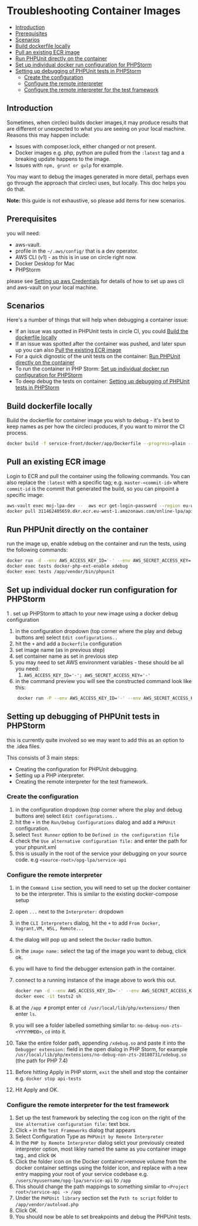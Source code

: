 
# Troubleshooting Container Images <!-- omit in toc -->

- [Introduction](#introduction)
- [Prerequisites](#prerequisites)
- [Scenarios](#scenarios)
- [Build dockerfile locally](#build-dockerfile-locally)
- [Pull an existing ECR image](#pull-an-existing-ecr-image)
- [Run PHPUnit directly on the container](#run-phpunit-directly-on-the-container)
- [Set up individual docker run configuration for PHPStorm](#set-up-individual-docker-run-configuration-for-phpstorm)
- [Setting up debugging of PHPUnit tests in PHPStorm](#setting-up-debugging-of-phpunit-tests-in-phpstorm)
  - [Create the configuration](#create-the-configuration)
  - [Configure the remote interpreter](#configure-the-remote-interpreter)
  - [Configure the remote interpreter for the test framework](#configure-the-remote-interpreter-for-the-test-framework)

## Introduction

Sometimes, when circleci builds docker images,it may produce results that are different or unexpected to what you are seeing on your local machine. Reasons this may happen include:

- Issues with composer.lock, either changed or not present.
- Docker images e.g. php, python are pulled from the `:latest` tag and a breaking update happens to the image.
- Issues with `npm, grunt or gulp` for example.

You may want to debug the images generated in more detail, perhaps even go through the approach that circleci uses, but locally. This doc helps you do that.

**Note:** this guide is not exhaustive, so please add items for new scenarios.

## Prerequisites

you will need:

- aws-vault.
- profile in the `~/.aws/config/` that is a dev operator.
- AWS CLI (v1) - as this is in use on circle right now.
- Docker Desktop for Mac
- PHPStorm

please see [Setting up aws Credentials](setting-up-aws-credentials/setting-up-credentials.md) for details of how to set up aws cli and aws-vault on your local machine.

## Scenarios

Here's a number of things that will help when debugging a container issue:

- If an issue was spotted in PHPUnit tests in circle CI, you could [Build the dockerfile locally](#build-dockerfile-locally)
- If an issue was spotted after the container was pushed, and later spun up you can also [Pull the existing ECR image](#pull-an-existing-ecr-image)
- For a quick dignostic of the unit tests on the container: [Run PHPUnit directly on the container](#run-phpunit-directly-on-the-container)
- To run the container in PHP Storm: [Set up individual docker run configuration for PHPStorm](#set-up-individual-docker-run-configuration-for-phpstorm)
- To deep debug the tests on container: [Setting up debugging of PHPUnit tests in PHPStorm](#setting-up-debugging-of-phpunit-tests-in-phpstorm)

## Build dockerfile locally

Build the dockerfile for container image you wish to debug - it's best to keep names as per how the circleci produces, if you want to mirror the CI process.

 ``` bash
 docker build -f service-front/docker/app/Dockerfile --progress=plain --no-cache -t 311462405659.dkr.ecr.eu-west-1.amazonaws.com/online-lpa/api_app
 ```

## Pull an existing ECR image

Login to ECR and pull the container using the following commands. You can also replace the `:latest` with a specific tag; e.g. `master-<commit-id>` where `commit-id` is the commit that generated the build, so you can pinpoint a specific image:

``` bash
aws-vault exec moj-lpa-dev --  aws ecr get-login-password --region eu-west-1 | docker login --username AWS --password-stdin 311462405659.dkr.ecr.eu-west-1.amazonaws.com
docker pull 311462405659.dkr.ecr.eu-west-1.amazonaws.com/online-lpa/api_app:latest
```

## Run PHPUnit directly on the container

run the image up, enable xdebug on the container and run the tests, using the following commands:

``` bash
docker run -d --env AWS_ACCESS_KEY_ID='-' --env AWS_SECRET_ACCESS_KEY='-' --name api-tests 311462405659.dkr.ecr.eu-west-1.amazonaws.com/online-lpa/api_app:latest
docker exec tests docker-php-ext-enable xdebug
docker exec tests /app/vendor/bin/phpunit

```

## Set up individual docker run configuration for PHPStorm

1 . set up PHPStorm to attach to your new image using a docker debug configuration

   1. in the configuration dropdown (top corner where the play and debug buttons are) select `Edit configurations..`
   2. hit the `+` and add a `Dockerfile` configuration
   3. set image name (as in previous step)
   4. set container name as set in previous step
   5. you may need to set AWS environment variables - these should be all you need:
      1. `AWS_ACCESS_KEY_ID='-'; AWS_SECRET_ACCESS_KEY='-'`
   6. in the command preview you will see the constructed command look like this:

``` bash
    docker run -P --env AWS_ACCESS_KEY_ID='-' --env AWS_SECRET_ACCESS_KEY='-' --name api-tests 311462405659.dkr.ecr.eu-west-1.amazonaws.com/online-lpa/api_app:latest
```

## Setting up debugging of PHPUnit tests in PHPStorm

this is currently quite involved so we may want to add this as an option to the .idea files.

This consists of 3 main steps:

- Creating the configuration for PHPUnit debugging.
- Setting up a PHP interpreter.
- Creating the remote interpreter for the test framework.

### Create the configuration

1. in the configuration dropdown (top corner where the play and debug buttons are) select `Edit configurations..`
2. hit the `+` in the `Run/Debug Configurations` dialog and add a `PHPUnit` configuration.
3. select `Test Runner` option to be `Defined in the configuration file`
4. check the `Use alternative configuration file:` and enter the path for your phpunit.xml
5. this is usually in the root of the service your debugging on your source code. e.g `<source-root>/opg-lpa/service-api`

### Configure the remote interpreter

1. in the `Command Line` section, you will need to set up the docker container to be the interpreter. This is similar to the existing docker-compose setup
2. open `...` next to the `Interpreter:` dropdown
3. in the `CLI Interpreters` dialog, hit the `+` to add `From Docker, Vagrant,VM, WSL, Remote...`
4. the dialog will pop up and select the `Docker` radio button.
5. in the `image name:` select the tag of the image you want to debug, click ok.
6. you will have to find the debugger extension path in the container.
7. connect to a running instance of the image above to work this out.

    ``` bash
    docker run -d --env AWS_ACCESS_KEY_ID='-' --env AWS_SECRET_ACCESS_KEY='-' --name tests2 311462405659.dkr.ecr.eu-west-1.amazonaws.com/online-lpa/api_app:latest
    docker exec -it tests2 sh
    ```

8. at the `/app #` prompt enter `cd /usr/local/lib/php/extensions/` then enter `ls`.
9. you will see a folder labelled something similar to: `no-debug-non-zts-<YYYYMMDD>`, `cd` into it.
10. Take the entire folder path, appending `/xdebug.so` and paste it into the `Debugger extension:` field in the open dialog in PHP Storm, for example `/usr/local/lib/php/extensions/no-debug-non-zts-20180731/xdebug.so` (the path for PHP 7.4)
11. Before hitting Apply in PHP storm, `exit` the shell and stop the container e.g. `docker stop api-tests`
12. Hit Apply and OK.

### Configure the remote interpreter for the test framework

1. Set up the test framework by selecting the cog icon on the right of the `Use alternative configuration file:` text box.
2. Click `+` in the `Test Frameworks` dialog that appears
3. Select Configuration Type as `PHPUnit by Remote Interpreter`
4. In the `PHP by Remote Interpreter` dialog selct your previously created interpreter option, most likley named the same as you container image tag., and click `OK`
5. Click the folder icon on the Docker container>remove volume from the docker container settings using the folder icon, and replace with a new entry mapping your root of your service codebase e.g. `/users/myusername/opg-lpa/service-api` to `/app`
6. This should change the path mappings to something similar to `<Project root>/service-api -> /app`
7. Under the `PHPUnit library` section set the `Path to script` folder to `/app/vendor/autoload.php`
8. Click OK.
9. You should now be able to set breakpoints and debug the PHPUnit tests.
